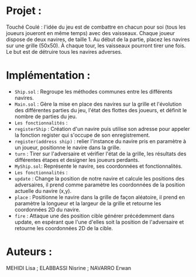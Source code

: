 # Projet :  
Touché Coulé : l'idée du jeu est de combattre en chacun pour soi (tous les joueurs joueront en même temps) avec des vaisseaux. Chaque joueur dispose de deux navires, de taille 1. Au début de la partie, placez les navires sur une grille (50x50). À chaque tour, les vaisseaux pourront tirer une fois. Le but est de détruire tous les navires adverses.

# Implémentation :
- `Ship.sol` : Regroupe les méthodes communes entre les différents navires.
- `Main.sol` : Gère la mise en place des navires sur la grille et l'évolution des différentes parties du jeu, l'état des flottes des joueurs, et définit le nombre de parties du jeu.
-  `Les fonctionnalités` :
-  `registerShip` : Création d'un navire puis utilise son adresse pour appeler la fonction register qui s'occupe de son enregistrement.
-  `register(address ship)` : relier l'instance du navire pris en paramètre à un joueur, positionne le navire dans la grille.
-  `turn` : Tirer sur l'adversaire et vérifier l'état de la  grille, les résultats des différentes étapes et designer les joueurs perdants. 
- `MyShip.sol`: Représente le navire, ses coordonnées et fonctionnalités.
- `Les fonctionnalités` :
- `update` : 
    Change la position de notre navire et calcule les positions des adversaires, il prend comme paramètre les coordonnées de la position actuelle du navire (x,y).
- `place` : 
    Positionne le navire dans la grille de façon aléatoire, il prend en paramètre la longueur et la largeur de la grille et retourne les coordonnées 2D du navire.
- `fire` : 
    Attaque une des position cible générer précédemment dans update, en espérant que l'une d'elles soit la position de l'adversaire et retourne les coordonnées 2D de la cible.

# Auteurs :
MEHIDI Lisa ;
ELABBASSI Nisrine ;
NAVARRO Erwan
